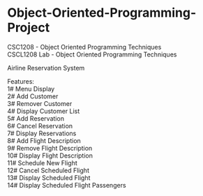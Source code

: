 # Object-Oriented-Programming-Project

CSC1208 - Object Oriented Programming Techniques  
CSCL1208 Lab - Object Oriented Programming Techniques  

Airline Reservation System

Features:  
1# Menu Display  
2# Add Customer  
3# Remover Customer  
4# Display Customer List  
5# Add Reservation  
6# Cancel Reservation  
7# Display Reservations  
8# Add Flight Description  
9# Remove Flight Description  
10# Display Flight Description  
11# Schedule New Flight  
12# Cancel Scheduled Flight  
13# Display Scheduled Flight  
14# Display Scheduled Flight Passengers  
